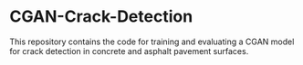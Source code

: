 # CGAN-Crack-Detection
This repository contains the code for training and evaluating a CGAN model for crack detection in concrete and asphalt pavement surfaces.
